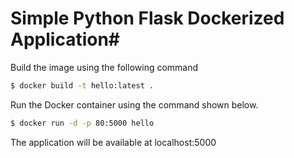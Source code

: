 # Simple Python Flask Dockerized Application#

Build the image using the following command

```bash
$ docker build -t hello:latest .
```

Run the Docker container using the command shown below.

```bash
$ docker run -d -p 80:5000 hello
```

The application will be available at localhost:5000

